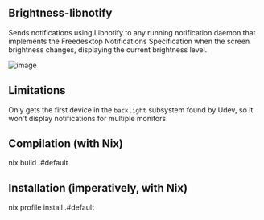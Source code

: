 ## Brightness-libnotify
Sends notifications using Libnotify to any running notification daemon that implements the Freedesktop Notifications Specification when the screen brightness changes, displaying the current brightness level.

![image](https://github.com/robbins/brightness-notifyd/assets/31457698/ac0e50bb-61d7-4fbe-9053-edb2fd463ee4)


## Limitations
Only gets the first device in the `backlight` subsystem found by Udev, so it won't display notifications for multiple monitors.

## Compilation (with Nix)
nix build .#default

## Installation (imperatively, with Nix)
nix profile install .#default
